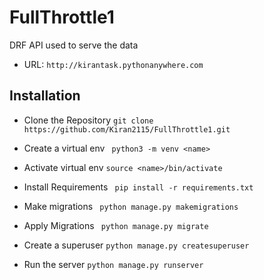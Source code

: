 # FullThrottle1
DRF API used to serve the data

* URL: ```http://kirantask.pythonanywhere.com```


##  Installation

* Clone the Repository ```git clone https://github.com/Kiran2115/FullThrottle1.git ```

* Create a virtual env ``` python3 -m venv <name>```

* Activate virtual env ``` source <name>/bin/activate ```

* Install Requirements 	``` pip install -r requirements.txt```

* Make migrations ``` python manage.py makemigrations```

* Apply Migrations ``` python manage.py migrate```

* Create a superuser ```python manage.py createsuperuser```

* Run the server ```python manage.py runserver```


 
